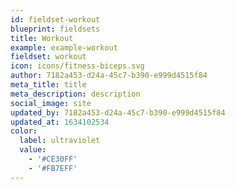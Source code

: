```yaml
---
id: fieldset-workout
blueprint: fieldsets
title: Workout
example: example-workout
fieldset: workout
icon: icons/fitness-biceps.svg
author: 7182a453-d24a-45c7-b390-e999d4515f84
meta_title: title
meta_description: description
social_image: site
updated_by: 7182a453-d24a-45c7-b390-e999d4515f84
updated_at: 1634102534
color:
  label: ultraviolet
  value:
    - '#CE30FF'
    - '#FB7EFF'
---
```

